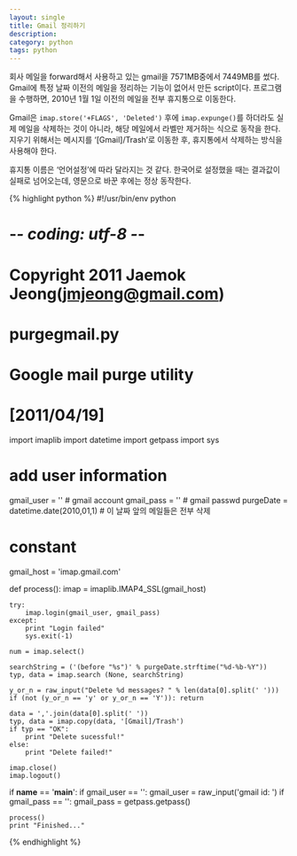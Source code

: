 ```yaml
---
layout: single
title: Gmail 정리하기
description: 
category: python
tags: python
---
```


회사 메일을 forward해서 사용하고 있는 gmail을 7571MB중에서 7449MB를 썼다. Gmail에 특정 날짜 이전의
메일을 정리하는 기능이 없어서 만든 script이다. 프로그램을 수행하면, 2010년 1월 1일 이전의 메일을 전부
휴지통으로 이동한다.

Gmail은 `imap.store('+FLAGS', 'Deleted')` 후에 `imap.expunge()`를 하더라도 실제 메일을 삭제하는 것이
아니라, 해당 메일에서 라벨만 제거하는 식으로 동작을 한다. 지우기 위해서는 메시지를
‘[Gmail]/Trash’로 이동한 후, 휴지통에서 삭제하는 방식을 사용해야 한다.

휴지통 이름은 ‘언어설정’에 따라 달라지는 것 같다. 한국어로 설정했을 때는 결과값이 실패로 넘어오는데, 영문으로 바꾼 후에는 정상 동작한다.

{% highlight python %}
#!/usr/bin/env python
# -*- coding: utf-8 -*-
#
# Copyright 2011 Jaemok Jeong(jmjeong@gmail.com)
#
# purgegmail.py
#
# Google mail purge utility
#
# [2011/04/19]

import imaplib
import datetime
import getpass
import sys

# add user information
gmail_user = ''                         # gmail account
gmail_pass = ''                         # gmail passwd
purgeDate = datetime.date(2010,01,1)    # 이 날짜 앞의 메일들은 전부 삭제

# constant
gmail_host = 'imap.gmail.com'

def process():
    imap = imaplib.IMAP4_SSL(gmail_host)

    try:
        imap.login(gmail_user, gmail_pass)
    except:
        print "Login failed"
        sys.exit(-1)

    num = imap.select()

    searchString = ('(before "%s")' % purgeDate.strftime("%d-%b-%Y"))
    typ, data = imap.search (None, searchString)

    y_or_n = raw_input("Delete %d messages? " % len(data[0].split(' ')))
    if (not (y_or_n == 'y' or y_or_n == 'Y')): return

    data = ','.join(data[0].split(' '))
    typ, data = imap.copy(data, '[Gmail]/Trash')
    if typ == "OK":
        print "Delete sucessful!"
    else:
        print "Delete failed!"

    imap.close()
    imap.logout()

if __name__ == '__main__':
    if gmail_user == '':
        gmail_user = raw_input('gmail id: ')
    if gmail_pass == '':
        gmail_pass = getpass.getpass()
        
    process()
    print "Finished..."
{% endhighlight %}
